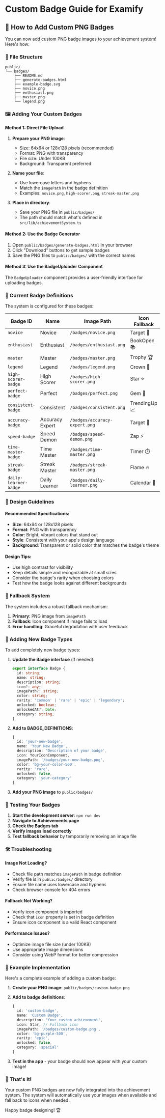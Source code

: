 # Custom Badge Guide for Examify

## 🎯 How to Add Custom PNG Badges

You can now add custom PNG badge images to your achievement system! Here's how:

### 📁 File Structure
```
public/
└── badges/
    ├── README.md
    ├── generate-badges.html
    ├── example-badge.svg
    ├── novice.png
    ├── enthusiast.png
    ├── master.png
    └── legend.png
```

### 🖼️ Adding Your Custom Badges

#### Method 1: Direct File Upload
1. **Prepare your PNG image**:
   - Size: 64x64 or 128x128 pixels (recommended)
   - Format: PNG with transparency
   - File size: Under 100KB
   - Background: Transparent preferred

2. **Name your file**:
   - Use lowercase letters and hyphens
   - Match the `imagePath` in the badge definition
   - Examples: `novice.png`, `high-scorer.png`, `streak-master.png`

3. **Place in directory**:
   - Save your PNG file in `public/badges/`
   - The path should match what's defined in `src/lib/achievementSystem.ts`

#### Method 2: Use the Badge Generator
1. Open `public/badges/generate-badges.html` in your browser
2. Click "Download" buttons to get sample badges
3. Save the PNG files to `public/badges/` with the correct names

#### Method 3: Use the BadgeUploader Component
The `BadgeUploader` component provides a user-friendly interface for uploading badges.

### 🔧 Current Badge Definitions

The system is configured for these badges:

| Badge ID | Name | Image Path | Icon Fallback |
|----------|------|------------|---------------|
| `novice` | Novice | `/badges/novice.png` | Target 🎯 |
| `enthusiast` | Enthusiast | `/badges/enthusiast.png` | BookOpen 📚 |
| `master` | Master | `/badges/master.png` | Trophy 🏆 |
| `legend` | Legend | `/badges/legend.png` | Crown 👑 |
| `high-scorer-badge` | High Scorer | `/badges/high-scorer.png` | Star ⭐ |
| `perfect-badge` | Perfect | `/badges/perfect.png` | Gem 💎 |
| `consistent-badge` | Consistent | `/badges/consistent.png` | TrendingUp 📈 |
| `accuracy-badge` | Accuracy Expert | `/badges/accuracy-expert.png` | Target 🎯 |
| `speed-badge` | Speed Demon | `/badges/speed-demon.png` | Zap ⚡ |
| `time-master-badge` | Time Master | `/badges/time-master.png` | Timer ⏱️ |
| `streak-badge` | Streak Master | `/badges/streak-master.png` | Flame 🔥 |
| `daily-learner-badge` | Daily Learner | `/badges/daily-learner.png` | Calendar 📅 |

### 🎨 Design Guidelines

#### Recommended Specifications:
- **Size**: 64x64 or 128x128 pixels
- **Format**: PNG with transparency
- **Color**: Bright, vibrant colors that stand out
- **Style**: Consistent with your app's design language
- **Background**: Transparent or solid color that matches the badge's theme

#### Design Tips:
- Use high contrast for visibility
- Keep details simple and recognizable at small sizes
- Consider the badge's rarity when choosing colors
- Test how the badge looks against different backgrounds

### 🔄 Fallback System

The system includes a robust fallback mechanism:
1. **Primary**: PNG image from `imagePath`
2. **Fallback**: Icon component if image fails to load
3. **Error handling**: Graceful degradation with user feedback

### 🚀 Adding New Badge Types

To add completely new badge types:

1. **Update the Badge interface** (if needed):
   ```typescript
   export interface Badge {
     id: string;
     name: string;
     description: string;
     icon?: any;
     imagePath?: string;
     color: string;
     rarity: 'common' | 'rare' | 'epic' | 'legendary';
     unlocked: boolean;
     unlockedAt?: Date;
     category: string;
   }
   ```

2. **Add to BADGE_DEFINITIONS**:
   ```typescript
   {
     id: 'your-new-badge',
     name: 'Your New Badge',
     description: 'Description of your badge',
     icon: YourIconComponent,
     imagePath: '/badges/your-new-badge.png',
     color: 'bg-your-color-500',
     rarity: 'rare',
     unlocked: false,
     category: 'your-category'
   }
   ```

3. **Add your PNG image** to `public/badges/`

### 🎯 Testing Your Badges

1. **Start the development server**: `npm run dev`
2. **Navigate to Achievements page**
3. **Check the Badges tab**
4. **Verify images load correctly**
5. **Test fallback behavior** by temporarily removing an image file

### 🛠️ Troubleshooting

#### Image Not Loading?
- Check file path matches `imagePath` in badge definition
- Verify file is in `public/badges/` directory
- Ensure file name uses lowercase and hyphens
- Check browser console for 404 errors

#### Fallback Not Working?
- Verify icon component is imported
- Check that `icon` property is set in badge definition
- Ensure icon component is a valid React component

#### Performance Issues?
- Optimize image file size (under 100KB)
- Use appropriate image dimensions
- Consider using WebP format for better compression

### 📝 Example Implementation

Here's a complete example of adding a custom badge:

1. **Create your PNG image**: `public/badges/custom-badge.png`

2. **Add to badge definitions**:
   ```typescript
   {
     id: 'custom-badge',
     name: 'Custom Badge',
     description: 'Your custom achievement',
     icon: Star, // Fallback icon
     imagePath: '/badges/custom-badge.png',
     color: 'bg-purple-500',
     rarity: 'epic',
     unlocked: false,
     category: 'special'
   }
   ```

3. **Test in the app** - your badge should now appear with your custom image!

### 🎉 That's It!

Your custom PNG badges are now fully integrated into the achievement system. The system will automatically use your images when available and fall back to icons when needed.

Happy badge designing! 🏆 
